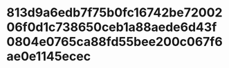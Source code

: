 # 813d9a6edb7f75b0fc16742be7200206f0d1c738650ceb1a88aede6d43f0804e0765ca88fd55bee200c067f6ae0e1145ecec